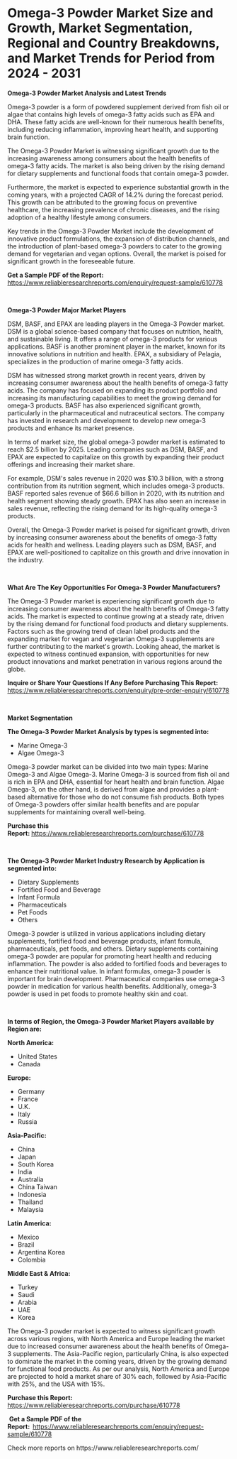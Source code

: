 <p><h1>Omega-3 Powder Market Size and Growth, Market Segmentation, Regional and Country Breakdowns, and Market Trends for Period from 2024 -  2031</h1></p><p><strong>Omega-3 Powder Market Analysis and Latest Trends</strong></p>
<p><p>Omega-3 powder is a form of powdered supplement derived from fish oil or algae that contains high levels of omega-3 fatty acids such as EPA and DHA. These fatty acids are well-known for their numerous health benefits, including reducing inflammation, improving heart health, and supporting brain function.</p><p>The Omega-3 Powder Market is witnessing significant growth due to the increasing awareness among consumers about the health benefits of omega-3 fatty acids. The market is also being driven by the rising demand for dietary supplements and functional foods that contain omega-3 powder.</p><p>Furthermore, the market is expected to experience substantial growth in the coming years, with a projected CAGR of 14.2% during the forecast period. This growth can be attributed to the growing focus on preventive healthcare, the increasing prevalence of chronic diseases, and the rising adoption of a healthy lifestyle among consumers.</p><p>Key trends in the Omega-3 Powder Market include the development of innovative product formulations, the expansion of distribution channels, and the introduction of plant-based omega-3 powders to cater to the growing demand for vegetarian and vegan options. Overall, the market is poised for significant growth in the foreseeable future.</p></p>
<p><strong>Get a Sample PDF of the Report:&nbsp;</strong> <a href="https://www.reliableresearchreports.com/enquiry/request-sample/610778">https://www.reliableresearchreports.com/enquiry/request-sample/610778</a></p>
<p>&nbsp;</p>
<p><strong>Omega-3 Powder Major Market Players</strong></p>
<p><p>DSM, BASF, and EPAX are leading players in the Omega-3 Powder market. DSM is a global science-based company that focuses on nutrition, health, and sustainable living. It offers a range of omega-3 products for various applications. BASF is another prominent player in the market, known for its innovative solutions in nutrition and health. EPAX, a subsidiary of Pelagia, specializes in the production of marine omega-3 fatty acids.</p><p>DSM has witnessed strong market growth in recent years, driven by increasing consumer awareness about the health benefits of omega-3 fatty acids. The company has focused on expanding its product portfolio and increasing its manufacturing capabilities to meet the growing demand for omega-3 products. BASF has also experienced significant growth, particularly in the pharmaceutical and nutraceutical sectors. The company has invested in research and development to develop new omega-3 products and enhance its market presence.</p><p>In terms of market size, the global omega-3 powder market is estimated to reach $2.5 billion by 2025. Leading companies such as DSM, BASF, and EPAX are expected to capitalize on this growth by expanding their product offerings and increasing their market share.</p><p>For example, DSM's sales revenue in 2020 was $10.3 billion, with a strong contribution from its nutrition segment, which includes omega-3 products. BASF reported sales revenue of $66.6 billion in 2020, with its nutrition and health segment showing steady growth. EPAX has also seen an increase in sales revenue, reflecting the rising demand for its high-quality omega-3 products.</p><p>Overall, the Omega-3 Powder market is poised for significant growth, driven by increasing consumer awareness about the benefits of omega-3 fatty acids for health and wellness. Leading players such as DSM, BASF, and EPAX are well-positioned to capitalize on this growth and drive innovation in the industry.</p></p>
<p>&nbsp;</p>
<p><strong>What Are The Key Opportunities For Omega-3 Powder Manufacturers?</strong></p>
<p><p>The Omega-3 Powder market is experiencing significant growth due to increasing consumer awareness about the health benefits of Omega-3 fatty acids. The market is expected to continue growing at a steady rate, driven by the rising demand for functional food products and dietary supplements. Factors such as the growing trend of clean label products and the expanding market for vegan and vegetarian Omega-3 supplements are further contributing to the market's growth. Looking ahead, the market is expected to witness continued expansion, with opportunities for new product innovations and market penetration in various regions around the globe.</p></p>
<p><strong>Inquire or Share Your Questions If Any Before Purchasing This Report:</strong> <a href="https://www.reliableresearchreports.com/enquiry/pre-order-enquiry/610778">https://www.reliableresearchreports.com/enquiry/pre-order-enquiry/610778</a></p>
<p>&nbsp;</p>
<p><strong>Market Segmentation</strong></p>
<p><strong>The Omega-3 Powder Market Analysis by types is segmented into:</strong></p>
<p><ul><li>Marine Omega-3</li><li>Algae Omega-3</li></ul></p>
<p><p>Omega-3 powder market can be divided into two main types: Marine Omega-3 and Algae Omega-3. Marine Omega-3 is sourced from fish oil and is rich in EPA and DHA, essential for heart health and brain function. Algae Omega-3, on the other hand, is derived from algae and provides a plant-based alternative for those who do not consume fish products. Both types of Omega-3 powders offer similar health benefits and are popular supplements for maintaining overall well-being.</p></p>
<p><strong>Purchase this Report:&nbsp;</strong><a href="https://www.reliableresearchreports.com/purchase/610778">https://www.reliableresearchreports.com/purchase/610778</a></p>
<p>&nbsp;</p>
<p><strong>The Omega-3 Powder Market Industry Research by Application is segmented into:</strong></p>
<p><ul><li>Dietary Supplements</li><li>Fortified Food and Beverage</li><li>Infant Formula</li><li>Pharmaceuticals</li><li>Pet Foods</li><li>Others</li></ul></p>
<p><p>Omega-3 powder is utilized in various applications including dietary supplements, fortified food and beverage products, infant formula, pharmaceuticals, pet foods, and others. Dietary supplements containing omega-3 powder are popular for promoting heart health and reducing inflammation. The powder is also added to fortified foods and beverages to enhance their nutritional value. In infant formulas, omega-3 powder is important for brain development. Pharmaceutical companies use omega-3 powder in medication for various health benefits. Additionally, omega-3 powder is used in pet foods to promote healthy skin and coat.</p></p>
<p>&nbsp;</p>
<p><strong>In terms of Region, the Omega-3 Powder Market Players available by Region are:</strong></p>
<p>
    <p> <strong> North America: </strong>
        <ul>
            <li>United States</li>
            <li>Canada</li>
        </ul>
        </p> 
    <p> <strong> Europe: </strong>
        <ul>
            <li>Germany</li>
            <li>France</li>
            <li>U.K.</li>
            <li>Italy</li>
            <li>Russia</li>
        </ul>
        </p> 
    <p> <strong> Asia-Pacific: </strong>
        <ul>
            <li>China</li>
            <li>Japan</li>
            <li>South Korea</li>
            <li>India</li>
            <li>Australia</li>
            <li>China Taiwan</li>
            <li>Indonesia</li>
            <li>Thailand</li>
            <li>Malaysia</li>
        </ul>
        </p> 
    <p> <strong> Latin America: </strong>
        <ul>
            <li>Mexico</li>
            <li>Brazil</li>
            <li>Argentina Korea</li>
            <li>Colombia</li>
        </ul>
        </p> 
    <p> <strong> Middle East & Africa: </strong>
        <ul>
            <li>Turkey</li>
            <li>Saudi</li>
            <li>Arabia</li>
            <li>UAE</li>
            <li>Korea</li>
        </ul>
    </p>
    </p>
<p><p>The Omega-3 powder market is expected to witness significant growth across various regions, with North America and Europe leading the market due to increased consumer awareness about the health benefits of Omega-3 supplements. The Asia-Pacific region, particularly China, is also expected to dominate the market in the coming years, driven by the growing demand for functional food products. As per our analysis, North America and Europe are projected to hold a market share of 30% each, followed by Asia-Pacific with 25%, and the USA with 15%.</p></p>
<p><strong>Purchase this Report: </strong><a href="https://www.reliableresearchreports.com/purchase/610778">https://www.reliableresearchreports.com/purchase/610778</a></p>
<p>&nbsp;<strong>Get a Sample PDF of the Report:&nbsp;&nbsp;</strong><a href="https://www.reliableresearchreports.com/enquiry/request-sample/610778">https://www.reliableresearchreports.com/enquiry/request-sample/610778</a></p>
<p><strong></strong></p>
<p>Check more reports on https://www.reliableresearchreports.com/</p>